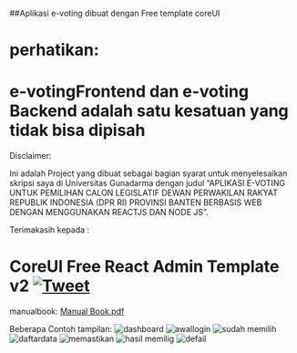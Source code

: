 ##Aplikasi e-voting dibuat dengan Free template coreUI
# perhatikan:
# e-votingFrontend dan e-voting Backend adalah satu kesatuan yang tidak bisa dipisah

Disclaimer:

Ini adalah Project yang dibuat sebagai bagian syarat untuk menyelesaikan skripsi saya di Universitas Gunadarma dengan judul “APLIKASI E-VOTING UNTUK PEMILIHAN CALON LEGISLATIF DEWAN PERWAKILAN RAKYAT REPUBLIK INDONESIA (DPR RI) PROVINSI BANTEN BERBASIS WEB DENGAN MENGGUNAKAN REACTJS DAN NODE JS”.

Terimakasih kepada : 
# CoreUI Free React Admin Template v2 [![Tweet](https://img.shields.io/twitter/url/http/shields.io.svg?style=social&logo=twitter)](https://twitter.com/intent/tweet?text=CoreUI%20-%20Free%20React%20Admin%20Template%20&url=https://coreui.io/react/&hashtags=bootstrap,admin,template,dashboard,panel,free,angular,react,vue)

manualbook:
[Manual Book.pdf](https://github.com/krisna25/e-votingbackend/files/4741423/Manual.Book.pdf)

Beberapa Contoh tampilan:
![dashboard](https://user-images.githubusercontent.com/39514958/83961069-d4c02600-a8b9-11ea-9ca4-709ed23b3f58.jpg)
![awallogin](https://user-images.githubusercontent.com/39514958/83961140-7e9fb280-a8ba-11ea-8f71-a2f5a2b0a6f8.jpg)
![sudah memilih](https://user-images.githubusercontent.com/39514958/83961141-819aa300-a8ba-11ea-8c5e-49c25273c5eb.jpg)
![daftardata](https://user-images.githubusercontent.com/39514958/83961176-e7872a80-a8ba-11ea-8bba-454e78903cea.jpg)
![memastikan](https://user-images.githubusercontent.com/39514958/83961179-e8b85780-a8ba-11ea-8c04-ac33b737e589.jpg)
![hasil memilig](https://user-images.githubusercontent.com/39514958/83961181-e9e98480-a8ba-11ea-8fad-662eb3da217d.jpg)
![defail](https://user-images.githubusercontent.com/39514958/83961184-ed7d0b80-a8ba-11ea-9201-9c56428ae9c9.jpg)




